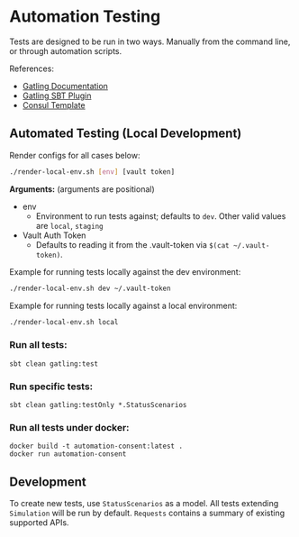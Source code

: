 # Automation Testing

Tests are designed to be run in two ways. Manually from the command line, or through automation scripts.

References:
* [Gatling Documentation](https://gatling.io/docs/current/)
* [Gatling SBT Plugin](https://github.com/gatling/gatling-sbt-plugin-demo)
* [Consul Template](https://github.com/hashicorp/consul-template)

## Automated Testing (Local Development)

Render configs for all cases below:
```bash
./render-local-env.sh [env] [vault token]
```
**Arguments:** (arguments are positional)
* env
  * Environment to run tests against; defaults to `dev`. Other valid values are `local`, `staging`
* Vault Auth Token
  * Defaults to reading it from the .vault-token via `$(cat ~/.vault-token)`.
  
Example for running tests locally against the dev environment:
```bash
./render-local-env.sh dev ~/.vault-token 
```  

Example for running tests locally against a local environment:
```bash
./render-local-env.sh local 
```  

### Run all tests:
```
sbt clean gatling:test 
```

### Run specific tests:
```
sbt clean gatling:testOnly *.StatusScenarios 
```

### Run all tests under docker:
```
docker build -t automation-consent:latest .
docker run automation-consent
```

## Development
To create new tests, use `StatusScenarios` as a model. All tests extending `Simulation` will be run 
by default. `Requests` contains a summary of existing supported APIs. 
